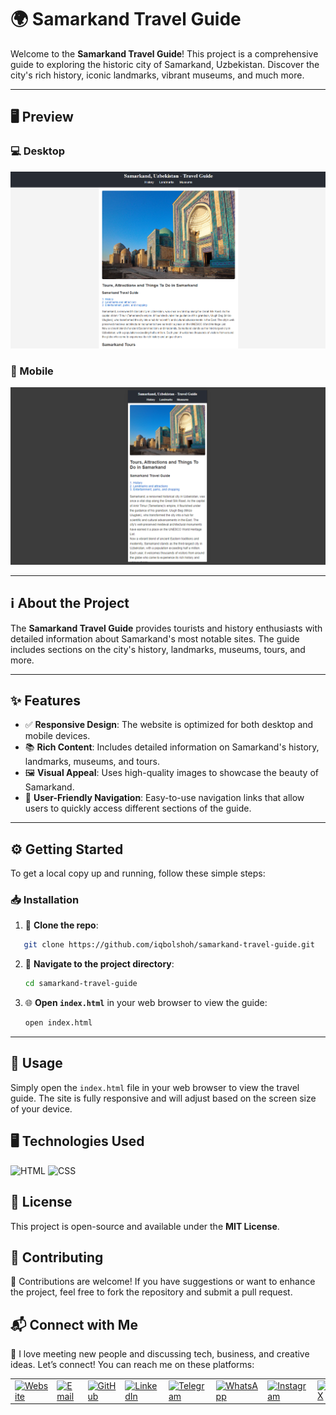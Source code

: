 # 🌍 Samarkand Travel Guide

Welcome to the **Samarkand Travel Guide**! This project is a comprehensive guide to exploring the historic city of Samarkand, Uzbekistan. Discover the city's rich history, iconic landmarks, vibrant museums, and much more.

---

## 🖥️ Preview

### 💻 Desktop

![Desktop Preview](./src/images/desktop.png)

### 📱 Mobile

![Mobile Preview](./src/images/mobile.png)

---

## ℹ️ About the Project

The **Samarkand Travel Guide** provides tourists and history enthusiasts with detailed information about Samarkand's most notable sites. The guide includes sections on the city's history, landmarks, museums, tours, and more.

---

## ✨ Features

- ✅ **Responsive Design**: The website is optimized for both desktop and mobile devices.  
- 📚 **Rich Content**: Includes detailed information on Samarkand's history, landmarks, museums, and tours.  
- 🖼️ **Visual Appeal**: Uses high-quality images to showcase the beauty of Samarkand.  
- 🧭 **User-Friendly Navigation**: Easy-to-use navigation links that allow users to quickly access different sections of the guide.

---

## ⚙️ Getting Started

To get a local copy up and running, follow these simple steps:

### 📥 Installation

1. 🔽 **Clone the repo**:

```sh
   git clone https://github.com/iqbolshoh/samarkand-travel-guide.git
```

2. 📁 **Navigate to the project directory**:

   ```sh
   cd samarkand-travel-guide
   ```

3. 🌐 **Open `index.html`** in your web browser to view the guide:

   ```sh
   open index.html
   ```

---

## 🚀 Usage

Simply open the `index.html` file in your web browser to view the travel guide. The site is fully responsive and will adjust based on the screen size of your device.

## 🖥 Technologies Used
![HTML](https://img.shields.io/badge/HTML-%23E34F26.svg?style=for-the-badge&logo=html5&logoColor=white)
![CSS](https://img.shields.io/badge/CSS-%231572B6.svg?style=for-the-badge&logo=css3&logoColor=white)

## 📜 License
This project is open-source and available under the **MIT License**.

## 🤝 Contributing  
🎯 Contributions are welcome! If you have suggestions or want to enhance the project, feel free to fork the repository and submit a pull request.

## 📬 Connect with Me  
💬 I love meeting new people and discussing tech, business, and creative ideas. Let’s connect! You can reach me on these platforms:

<div align="center">
  <table>
    <tr>
      <td>
        <a href="https://iqbolshoh.uz" target="_blank">
          <img src="https://img.icons8.com/color/48/domain.png" 
               height="40" width="40" alt="Website" title="Website" />
        </a>
      </td>
      <td>
        <a href="mailto:iilhomjonov777@gmail.com" target="_blank">
          <img src="https://github.com/gayanvoice/github-active-users-monitor/blob/master/public/images/icons/gmail.svg"
               height="40" width="40" alt="Email" title="Email" />
        </a>
      </td>
      <td>
        <a href="https://github.com/iqbolshoh" target="_blank">
          <img src="https://raw.githubusercontent.com/rahuldkjain/github-profile-readme-generator/master/src/images/icons/Social/github.svg"
               height="40" width="40" alt="GitHub" title="GitHub" />
        </a>
      </td>
      <td>
        <a href="https://www.linkedin.com/in/iqbolshoh/" target="_blank">
          <img src="https://github.com/gayanvoice/github-active-users-monitor/blob/master/public/images/icons/linkedin.svg"
               height="40" width="40" alt="LinkedIn" title="LinkedIn" />
        </a>
      </td>
      <td>
        <a href="https://t.me/iqbolshoh_777" target="_blank">
          <img src="https://github.com/gayanvoice/github-active-users-monitor/blob/master/public/images/icons/telegram.svg"
               height="40" width="40" alt="Telegram" title="Telegram" />
        </a>
      </td>
      <td>
        <a href="https://wa.me/998997799333" target="_blank">
          <img src="https://github.com/gayanvoice/github-active-users-monitor/blob/master/public/images/icons/whatsapp.svg"
               height="40" width="40" alt="WhatsApp" title="WhatsApp" />
        </a>
      </td>
      <td>
        <a href="https://instagram.com/iqbolshoh_777" target="_blank">
          <img src="https://raw.githubusercontent.com/rahuldkjain/github-profile-readme-generator/master/src/images/icons/Social/instagram.svg"
               height="40" width="40" alt="Instagram" title="Instagram" />
        </a>
      </td>
      <td>
        <a href="https://x.com/iqbolshoh_777" target="_blank">
          <img src="https://img.shields.io/badge/X-000000?style=for-the-badge&logo=x&logoColor=white"
               height="40" width="40" alt="X" title="X (Twitter)" />
        </a>
      </td>
      <td>
        <a href="https://www.youtube.com/@Iqbolshoh_777" target="_blank">
          <img src="https://raw.githubusercontent.com/rahuldkjain/github-profile-readme-generator/master/src/images/icons/Social/youtube.svg"
               height="40" width="40" alt="YouTube" title="YouTube" />
        </a>
      </td>
    </tr>
  </table>
</div>
